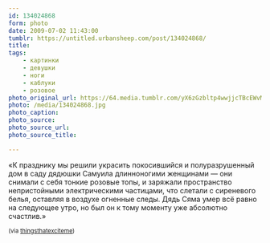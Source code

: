 ```yaml
---
id: 134024868
form: photo
date: 2009-07-02 11:43:00
tumblr: https://untitled.urbansheep.com/post/134024868/
title:
tags:
    - картинки
    - девушки
    - ноги
    - каблуки
    - розовое
photo_original_url: https://64.media.tumblr.com/yX6zGzbltp4wwjjcTBcEWvM4o1_r1_500.jpg
photo: /media/134024868.jpg
photo_caption: 
photo_source:
photo_source_url:
photo_source_title:

---
```


<p>«К празднику мы решили украсить покосившийся и полуразрушенный дом в саду дядюшки Самуила длинноногими женщинами — они снимали с себя тонкие розовые топы, и заряжали пространство непристойными электрическими частицами, что слетали с сиреневого белья, оставляя в воздухе огненные следы. Дядь Сяма умер всё равно на следующее утро, но был он к тому моменту уже абсолютно счастлив.»</p>

<p><small>(via <a href="http://thingsthatexciteme.tumblr.com/post/130004906">thingsthatexciteme</a>)</small></p>

